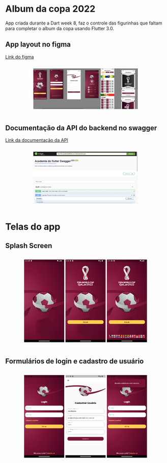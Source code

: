 # Album da copa 2022

App criada durante a Dart week 8, faz o controle das figurinhas que faltam para completar o album da copa usando Flutter 3.0.

## App layout no figma
[Link do figma](https://www.figma.com/file/6VWEhq8V8tQBF9zgYQq42P/App_album_copa?node-id=0%3A1)
<div style="display:flex;">
<p align="center">
<img width="65%" src="https://github.com/giseletoledo/dw8/blob/main/figma_app_copa.png" alt="Layout do app no Figma">
</p>
</div>

## Documentação da API do backend no swagger
[Link da documentação da API](https://fwc.academiadoflutter.com.br/#/Auth/Cadatrar%20usu%C3%A1rio)

<div style="display:flex;">
<p align="center">
<img width="65%" src="https://github.com/giseletoledo/dw8/blob/main/swagger_academiaflutter.png" alt="Documentação da API no Swagger">
</p>
</div>

# Telas do app

## Splash Screen
<div style="display:flex;">
<p align="center">
<img width="25%" src="https://github.com/giseletoledo/dw8/blob/main/Screenshot_1665599355.png" alt="Screenshot da splash screen do app">
<img width="25%" src="https://github.com/giseletoledo/dw8/blob/main/Screenshot_1665606888.png" alt="Screenshot da splash screen do app">
<img width="25%" src="https://github.com/giseletoledo/dw8/blob/main/Screenshot_1665607338.png" alt="Screenshot da splash screen do app">
</p>
</div>

## Formulários de login e cadastro de usuário

<div style="display:flex;">
<p align="center">
<img width="25%" src="https://github.com/giseletoledo/dw8/blob/main/Screenshot_1665782089.png" alt="Screenshot da splash screen do app">
<img width="25%" src="https://github.com/giseletoledo/dw8/blob/main/Screenshot_1665782160.png" alt="Screenshot da splash screen do app">
<img width="25%" src="https://github.com/giseletoledo/dw8/blob/main/Screenshot_1665782170.png" alt="Screenshot da splash screen do app">
</p>
</div>
